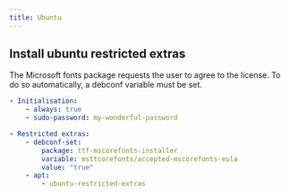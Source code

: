 ```yaml
---
title: Ubuntu
---
```


## Install ubuntu restricted extras

The Microsoft fonts package requests the user to agree to the license. To do so automatically, a debconf variable must be set.

```yaml
- Initialisation:
    - always: true
    - sudo-password: my-wonderful-password

- Restricted extras:
    - debconf-set:
        package: ttf-mscorefonts-installer
        variable: msttcorefonts/accepted-mscorefonts-eula
        value: "true"
    - apt:
        - ubuntu-restricted-extras
```

